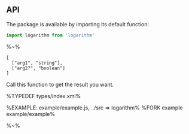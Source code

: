 ## API

The package is available by importing its default function:

```js
import logarithm from 'logarithm'
```

%~%

```## logarithm
[
  ["arg1", "string"],
  ["arg2?", "boolean"]
]
```

Call this function to get the result you want.

%TYPEDEF types/index.xml%

%EXAMPLE: example/example.js, ../src => logarithm%
%FORK example example/example%

%~%